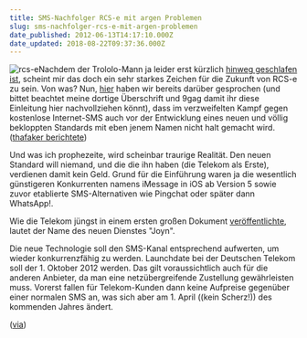 ```yaml
---
title: SMS-Nachfolger RCS-e mit argen Problemen
slug: sms-nachfolger-rcs-e-mit-argen-problemen
date_published: 2012-06-13T14:17:10.000Z
date_updated: 2018-08-22T09:37:36.000Z
---
```


![rcs-e](//picdump.thafaker.de/2012/02/Bildschirmfoto-2012-02-22-um-23.16.40-125x125.png)Nachdem der Trololo-Mann ja leider erst kürzlich [hinweg geschlafen ist](__GHOST_URL__/eduard-khil-ist-tot/), scheint mir das doch ein sehr starkes Zeichen für die Zukunft von RCS-e zu sein. Von was? Nun, [hier](__GHOST_URL__/awkward-telekom-is-a-fag-gay-trolllooololo-company/) haben wir bereits darüber gesprochen (und bittet beachtet meine dortige Überschrift und 9gag damit ihr diese Einleitung hier nachvollziehen könnt), dass im verzweifelten Kampf gegen kostenlose Internet-SMS auch vor der Entwicklung eines neuen und völlig bekloppten Standards mit eben jenem Namen nicht halt gemacht wird. ([thafaker berichtete](__GHOST_URL__/awkward-telekom-is-a-fag-gay-trolllooololo-company/)) 

Und was ich prophezeite, wird scheinbar traurige Realität. Den neuen Standard will niemand, und die die ihn haben (die Telekom als Erste), verdienen damit kein Geld. Grund für die Einführung waren ja die wesentlich günstigeren Konkurrenten namens iMessage in iOS ab Version 5 sowie zuvor etablierte SMS-Alternativen wie Pingchat oder später dann WhatsApp!.

Wie die Telekom jüngst in einem ersten großen Dokument [veröffentlichte](http://www.t-mobile.de/downloads/8-agb-server/special-call-und-surf-mobil.pdf), lautet der Name des neuen Dienstes "Joyn".

Die neue Technologie soll den SMS-Kanal entsprechend aufwerten, um wieder konkurrenzfähig zu werden. Launchdate bei der Deutschen Telekom soll der 1. Oktober 2012 werden. Das gilt voraussichtlich auch für die anderen Anbieter, da man eine netzübergreifende Zustellung gewährleisten muss. Vorerst fallen für Telekom-Kunden dann keine Aufpreise gegenüber einer normalen SMS an, was sich aber am 1. April ((kein Scherz!)) des kommenden Jahres ändert.

([via](http://winfuture.mobi/news/70265))
